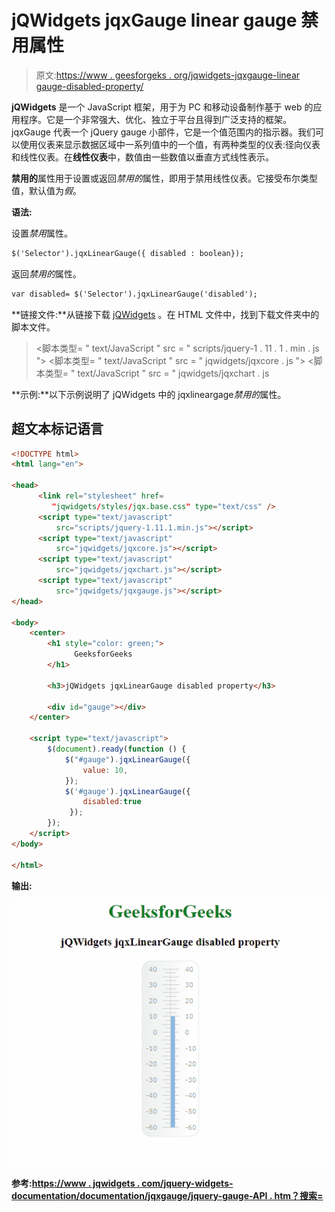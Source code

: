 # jQWidgets jqxGauge linear gauge 禁用属性

> 原文:[https://www . geesforgeks . org/jqwidgets-jqxgauge-linear gauge-disabled-property/](https://www.geeksforgeeks.org/jqwidgets-jqxgauge-lineargauge-disabled-property/)

**jQWidgets** 是一个 JavaScript 框架，用于为 PC 和移动设备制作基于 web 的应用程序。它是一个非常强大、优化、独立于平台且得到广泛支持的框架。jqxGauge 代表一个 jQuery gauge 小部件，它是一个值范围内的指示器。我们可以使用仪表来显示数据区域中一系列值中的一个值，有两种类型的仪表:径向仪表和线性仪表。在**线性仪表**中，数值由一些数值以垂直方式线性表示。

**禁用的**属性用于设置或返回*禁用的*属性，即用于禁用线性仪表。它接受布尔类型值，默认值为*假*。

**语法:**

设置*禁用*属性。

```html
$('Selector').jqxLinearGauge({ disabled : boolean});
```

返回*禁用的*属性。

```html
var disabled= $('Selector').jqxLinearGauge('disabled');
```

**链接文件:**从链接下载 [jQWidgets](https://www.jqwidgets.com/download/) 。在 HTML 文件中，找到下载文件夹中的脚本文件。

> <link rel="”stylesheet”" href="”jqwidgets/styles/jqx.base.css”" type="”text/css”">
> <脚本类型= " text/JavaScript " src = " scripts/jquery-1 . 11 . 1 . min . js "></脚本类型>
> <脚本类型= " text/JavaScript " src = " jqwidgets/jqxcore . js "></脚本类型>
> <脚本类型= " text/JavaScript " src = " jqwidgets/jqxchart . js

**示例:**以下示例说明了 jQWidgets 中的 jqxlineargage*禁用的*属性。

## 超文本标记语言

```html
<!DOCTYPE html>
<html lang="en">

<head>
      <link rel="stylesheet" href=
         "jqwidgets/styles/jqx.base.css" type="text/css" />
      <script type="text/javascript" 
          src="scripts/jquery-1.11.1.min.js"></script>
      <script type="text/javascript" 
          src="jqwidgets/jqxcore.js"></script>
      <script type="text/javascript" 
          src="jqwidgets/jqxchart.js"></script>
      <script type="text/javascript" 
          src="jqwidgets/jqxgauge.js"></script>
</head>

<body>
    <center>
        <h1 style="color: green;">
              GeeksforGeeks
        </h1>

        <h3>jQWidgets jqxLinearGauge disabled property</h3>

        <div id="gauge"></div>
    </center>

    <script type="text/javascript">
        $(document).ready(function () {
            $("#gauge").jqxLinearGauge({
                value: 10,
            });
            $('#gauge').jqxLinearGauge({
                disabled:true
             });            
        });      
    </script>
</body>

</html>
```

**输出:**

![](img/90941cea57795c2fa79b4362dd76ba0f.png)

**参考:**[**https://www . jqwidgets . com/jquery-widgets-documentation/documentation/jqxgauge/jquery-gauge-API . htm？搜索=**](https://www.jqwidgets.com/jquery-widgets-documentation/documentation/jqxgauge/jquery-gauge-api.htm?search=)